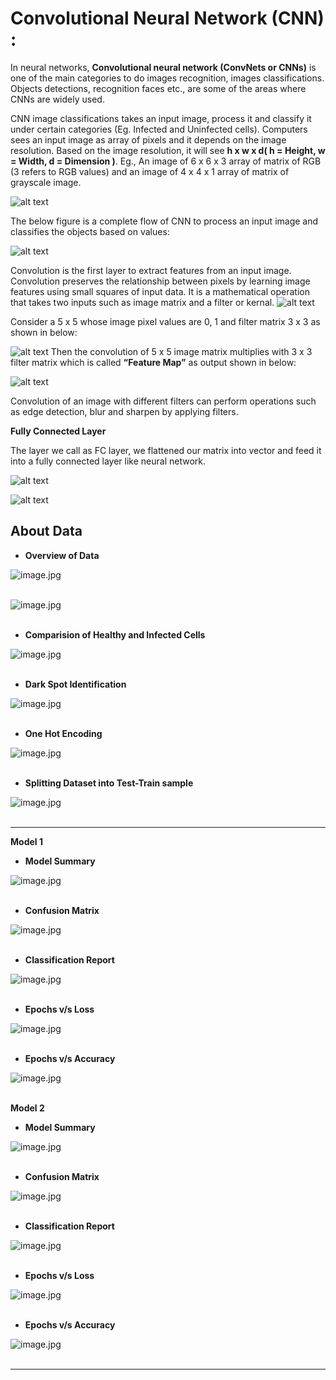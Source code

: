 # Convolutional Neural Network (CNN) :

In neural networks, __Convolutional neural network (ConvNets or CNNs)__ is one of the main categories to do images recognition, images classifications. Objects detections, recognition faces etc., are some of the areas where CNNs are widely used.

CNN image classifications takes an input image, process it and classify it under certain categories (Eg. Infected and Uninfected cells). Computers sees an input image as array of pixels and it depends on the image resolution. Based on the image resolution, it will see __h x w x d( h = Height, w = Width, d = Dimension )__. Eg., An image of 6 x 6 x 3 array of matrix of RGB (3 refers to RGB values) and an image of 4 x 4 x 1 array of matrix of grayscale image.

![alt text](https://cdn-images-1.medium.com/max/1200/1*CBY94wikMUCZMB4-Xxs-pw.png)

The below figure is a complete flow of CNN to process an input image and classifies the objects based on values:

![alt text](https://cdn-images-1.medium.com/max/800/1*XbuW8WuRrAY5pC4t-9DZAQ.jpeg)

Convolution is the first layer to extract features from an input image. Convolution preserves the relationship between pixels by learning image features using small squares of input data. It is a mathematical operation that takes two inputs such as image matrix and a filter or kernal.
![alt text](https://cdn-images-1.medium.com/max/800/1*kYSsNpy0b3fIonQya66VSQ.png)

Consider a 5 x 5 whose image pixel values are 0, 1 and filter matrix 3 x 3 as shown in below:

![alt text](https://cdn-images-1.medium.com/max/800/1*4yv0yIH0nVhSOv3AkLUIiw.png)
Then the convolution of 5 x 5 image matrix multiplies with 3 x 3 filter matrix which is called __“Feature Map”__ as output shown in below:

![alt text](https://cdn-images-1.medium.com/max/800/1*MrGSULUtkXc0Ou07QouV8A.gif)

Convolution of an image with different filters can perform operations such as edge detection, blur and sharpen by applying filters.

__Fully Connected Layer__

The layer we call as FC layer, we flattened our matrix into vector and feed it into a fully connected layer like neural network.

![alt text](https://cdn-images-1.medium.com/max/800/1*Mw6LKUG8AWQhG73H1caT8w.png)

![alt text](https://cdn-images-1.medium.com/max/800/1*4GLv7_4BbKXnpc6BRb0Aew.png)


## About Data

* __Overview of Data__

![image.jpg](image/Capture.PNG)<br><br>

![image.jpg](image/Capture1.PNG)<br><br>

* __Comparision of Healthy and Infected Cells__

![image.jpg](image/Capture2.PNG)<br><br>

* __Dark Spot Identification__

![image.jpg](image/Capture3.PNG)<br><br>

* __One Hot Encoding__

![image.jpg](image/Capture4.PNG)<br><br>

* __Splitting Dataset into Test-Train sample__


![image.jpg](image/Capture5.PNG)<br><br>

___

__Model 1__

* __Model Summary__

![image.jpg](image/Capture6.PNG)<br><br>

* __Confusion Matrix__

![image.jpg](image/Capture7.PNG)<br><br>

* __Classification Report__

![image.jpg](image/Capture8.PNG)<br><br>

* __Epochs v/s Loss__

![image.jpg](image/Capture9.PNG)<br><br>

* __Epochs v/s Accuracy__

![image.jpg](image/Capture10.PNG)<br><br>

__Model 2__

* __Model Summary__

![image.jpg](image/Capture11.PNG)<br><br>

* __Confusion Matrix__

![image.jpg](image/Capture12.PNG)<br><br>

* __Classification Report__

![image.jpg](image/Capture13.PNG)<br><br>

* __Epochs v/s Loss__

![image.jpg](image/Capture14.PNG)<br><br>

* __Epochs v/s Accuracy__

![image.jpg](image/Capture15.PNG)<br><br>

___

